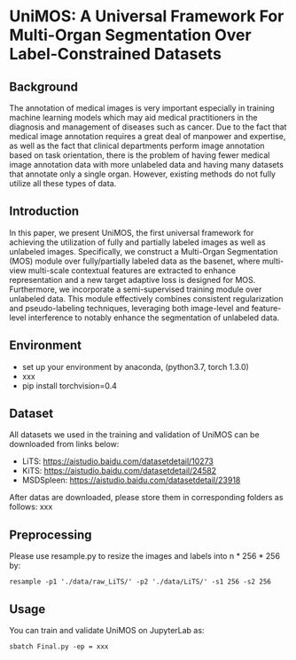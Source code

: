 # UniMOS: A Universal Framework For Multi-Organ Segmentation Over Label-Constrained Datasets

## Background
The annotation of medical images is very important especially in training machine learning models which may aid medical practitioners in the diagnosis and management of diseases such as cancer. Due to the fact that medical image annotation requires a great deal of manpower and expertise, as well as the fact that clinical departments perform image annotation based on task orientation, there is the problem of having fewer medical image annotation data with more unlabeled data and having many datasets that annotate only a single organ. However, existing methods do not fully utilize all these types of data. 

## Introduction
In this paper, we present UniMOS, the first universal framework for achieving the utilization of fully and partially labeled images as well as unlabeled images. Specifically, we construct a Multi-Organ Segmentation (MOS) module over fully/partially labeled data as the basenet, where multi-view multi-scale contextual features are extracted to enhance representation and a new target adaptive loss is designed for MOS. Furthermore, we incorporate a semi-supervised training module over unlabeled data. This module effectively combines consistent regularization and pseudo-labeling techniques, leveraging both image-level and feature-level interference to notably enhance the segmentation of unlabeled data. 

## Environment
- set up your environment by anaconda, (python3.7, torch 1.3.0)
- xxx
- pip install torchvision=0.4

## Dataset
All datasets we used in the training and validation of UniMOS can be downloaded from links below: 
- LiTS: https://aistudio.baidu.com/datasetdetail/10273
- KiTS: https://aistudio.baidu.com/datasetdetail/24582
- MSDSpleen: https://aistudio.baidu.com/datasetdetail/23918

After datas are downloaded, please store them in corresponding folders as follows:
xxx

## Preprocessing
Please use resample.py to resize the images and labels into n * 256 * 256 by:
```
resample -p1 './data/raw_LiTS/' -p2 './data/LiTS/' -s1 256 -s2 256
```

## Usage
You can train and validate UniMOS on JupyterLab as:
```
sbatch Final.py -ep = xxx
```


